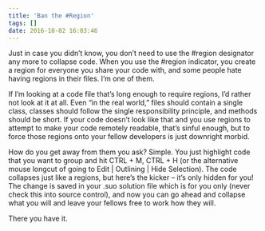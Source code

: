 ```yaml
---
title: 'Ban the #Region'
tags: []
date: 2016-10-02 16:03:46
---
```


Just in case you didn&rsquo;t know, you don&rsquo;t need to use the #region designator any more to collapse code. When you use the #region indicator, you create a region for everyone you share your code with, and some people hate having regions in their files. I&rsquo;m one of them.

If I&rsquo;m looking at a code file that&rsquo;s long enough to require regions, I&rsquo;d rather not look at it at all. Even &ldquo;in the real world,&rdquo; files should contain a single class, classes should follow the single responsibility principle, and methods should be short. If your code doesn&rsquo;t look like that and you use regions to attempt to make your code remotely readable, that&rsquo;s sinful enough, but to force those regions onto your fellow developers is just downright morbid.

How do you get away from them you ask? Simple. You just highlight code that you want to group and hit CTRL + M, CTRL + H (or the alternative mouse longcut of going to Edit | Outlining | Hide Selection). The code collapses just like a regions, but here&rsquo;s the kicker &ndash; it&rsquo;s only hidden for you! The change is saved in your .suo solution file which is for you only (never check this into source control), and now you can go ahead and collapse what you will and leave your fellows free to work how they will.

There you have it.